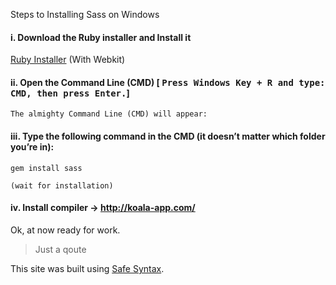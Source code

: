 Steps to Installing Sass on Windows
#### i. Download the Ruby installer and Install it
   [Ruby Installer](https://rubyinstaller.org/downloads/)  (With Webkit)

	
#### ii. Open the Command Line (CMD) [ <kbd>Press Windows Key + R and type: CMD, then press Enter.</kbd>]
	The almighty Command Line (CMD) will appear:
#### iii. Type the following command in the CMD (it doesn’t matter which folder you’re in):
	gem install sass
	
	(wait for installation)

#### iv. Install compiler -> http://koala-app.com/

Ok, at now ready for work.





> Just a qoute 

This site was built using [Safe Syntax](https://safesyntax.com/).

